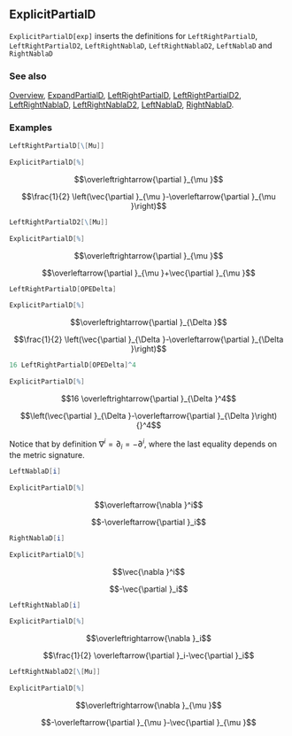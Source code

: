 ## ExplicitPartialD

`ExplicitPartialD[exp]` inserts the definitions for `LeftRightPartialD`, `LeftRightPartialD2`, `LeftRightNablaD`, `LeftRightNablaD2`, `LeftNablaD` and `RightNablaD`

### See also

[Overview](Extra/FeynCalc.md), [ExpandPartialD](ExpandPartialD.md), [LeftRightPartialD](LeftRightPartialD.md), [LeftRightPartialD2](LeftRightPartialD2.md), [LeftRightNablaD](LeftRightNablaD.md), [LeftRightNablaD2](LeftRightNablaD2.md), [LeftNablaD](LeftNablaD.md), [RightNablaD](RightNablaD.md).

### Examples

```mathematica
LeftRightPartialD[\[Mu]] 
 
ExplicitPartialD[%]
```

$$\overleftrightarrow{\partial }_{\mu }$$

$$\frac{1}{2} \left(\vec{\partial }_{\mu }-\overleftarrow{\partial }_{\mu }\right)$$

```mathematica
LeftRightPartialD2[\[Mu]] 
 
ExplicitPartialD[%]
```

$$\overleftrightarrow{\partial }_{\mu }$$

$$\overleftarrow{\partial }_{\mu }+\vec{\partial }_{\mu }$$

```mathematica
LeftRightPartialD[OPEDelta] 
 
ExplicitPartialD[%]
```

$$\overleftrightarrow{\partial }_{\Delta }$$

$$\frac{1}{2} \left(\vec{\partial }_{\Delta }-\overleftarrow{\partial }_{\Delta }\right)$$

```mathematica
16 LeftRightPartialD[OPEDelta]^4 
 
ExplicitPartialD[%]
```

$$16 \overleftrightarrow{\partial }_{\Delta }^4$$

$$\left(\vec{\partial }_{\Delta }-\overleftarrow{\partial }_{\Delta }\right){}^4$$

Notice that by definition $\nabla^i = \partial_i = - \partial^i$, where the last equality depends on the metric signature.

```mathematica
LeftNablaD[i] 
 
ExplicitPartialD[%]
```

$$\overleftarrow{\nabla }^i$$

$$-\overleftarrow{\partial }_i$$

```mathematica
RightNablaD[i] 
 
ExplicitPartialD[%]
```

$$\vec{\nabla }^i$$

$$-\vec{\partial }_i$$

```mathematica
LeftRightNablaD[i] 
 
ExplicitPartialD[%]
```

$$\overleftrightarrow{\nabla }_i$$

$$\frac{1}{2} \overleftarrow{\partial }_i-\vec{\partial }_i$$

```mathematica
LeftRightNablaD2[\[Mu]] 
 
ExplicitPartialD[%]
```

$$\overleftrightarrow{\nabla }_{\mu }$$

$$-\overleftarrow{\partial }_{\mu }-\vec{\partial }_{\mu }$$